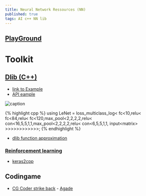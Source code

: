 ```yaml
---
title: Neural Network Ressources (NN)
published: true
tags: AI c++ NN lib
---
```

## [PlayGround](http://playground.tensorflow.org/)

# Toolkit

## [Dlib (C++)](https://github.com/davisking/dlib)

- [link to Example](http://dlib.net/dnn_introduction_ex.cpp.html)
- [API eample ](http://blog.dlib.net/2016/06/a-clean-c11-deep-learning-api.html)

![caption](/images/dlib-lenet5.png)

{% highlight cpp %}
using LeNet = loss_multiclass_log<
                fc<10,relu<
                fc<84,relu<
                fc<120,max_pool<2,2,2,2,relu<
                con<16,5,5,1,1,max_pool<2,2,2,2,relu<
                con<6,5,5,1,1,
                input<matrix<unsigned char>>
  				>>>>>>>>>>>>;
{% endhighlight %}

- [dlib function approximation](https://stackoverflow.com/questions/48661106/dlib-how-do-i-use-the-loss-mean-squared-multioutput-training-label-type)

### [Reinforcement learning](http://blog.dlib.net/2015/06/reinforcement-learning-control-and-3d.html)

- [keras2cpp](https://github.com/KongCang/keras2cpp)

## Codingame
  - [CG Coder strike back](https://www.codingame.com/forum/t/neural-network-ressources/1667/12)
		- [Agade](https://forum.codingame.com/t/neural-network-ressources/1667/18?u=yduf)
